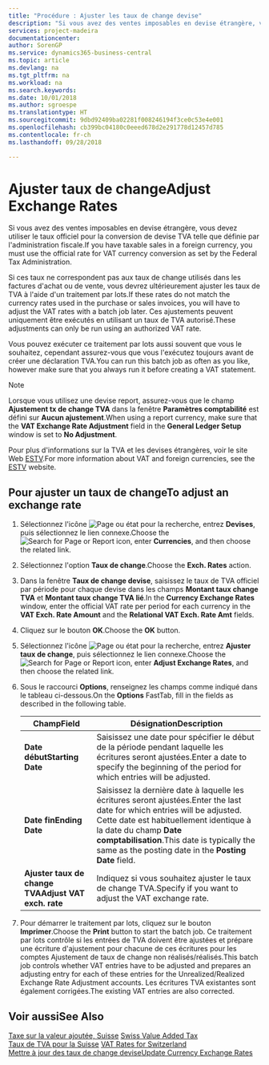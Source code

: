 ```yaml
---
title: "Procédure : Ajuster les taux de change devise"
description: "Si vous avez des ventes imposables en devise étrangère, vous devez utiliser le taux officiel pour la conversion de devise TVA telle que définie par l'administration fiscale."
services: project-madeira
documentationcenter: 
author: SorenGP
ms.service: dynamics365-business-central
ms.topic: article
ms.devlang: na
ms.tgt_pltfrm: na
ms.workload: na
ms.search.keywords: 
ms.date: 10/01/2018
ms.author: sgroespe
ms.translationtype: HT
ms.sourcegitcommit: 9dbd92409ba02281f008246194f3ce0c53e4e001
ms.openlocfilehash: cb399bc04180c0eeed678d2e291778d12457d785
ms.contentlocale: fr-ch
ms.lasthandoff: 09/28/2018

---
```

# <a name="adjust-exchange-rates"></a><span data-ttu-id="d7982-103">Ajuster taux de change</span><span class="sxs-lookup"><span data-stu-id="d7982-103">Adjust Exchange Rates</span></span>
<span data-ttu-id="d7982-104">Si vous avez des ventes imposables en devise étrangère, vous devez utiliser le taux officiel pour la conversion de devise TVA telle que définie par l'administration fiscale.</span><span class="sxs-lookup"><span data-stu-id="d7982-104">If you have taxable sales in a foreign currency, you must use the official rate for VAT currency conversion as set by the Federal Tax Administration.</span></span>  

<span data-ttu-id="d7982-105">Si ces taux ne correspondent pas aux taux de change utilisés dans les factures d'achat ou de vente, vous devrez ultérieurement ajuster les taux de TVA à l'aide d'un traitement par lots.</span><span class="sxs-lookup"><span data-stu-id="d7982-105">If these rates do not match the currency rates used in the purchase or sales invoices, you will have to adjust the VAT rates with a batch job later.</span></span> <span data-ttu-id="d7982-106">Ces ajustements peuvent uniquement être exécutés en utilisant un taux de TVA autorisé.</span><span class="sxs-lookup"><span data-stu-id="d7982-106">These adjustments can only be run using an authorized VAT rate.</span></span>  

<span data-ttu-id="d7982-107">Vous pouvez exécuter ce traitement par lots aussi souvent que vous le souhaitez, cependant assurez-vous que vous l'exécutez toujours avant de créer une déclaration TVA.</span><span class="sxs-lookup"><span data-stu-id="d7982-107">You can run this batch job as often as you like, however make sure that you always run it before creating a VAT statement.</span></span>  

> [!NOTE]  
>  <span data-ttu-id="d7982-108">Lorsque vous utilisez une devise report, assurez-vous que le champ **Ajustement tx de change TVA** dans la fenêtre **Paramètres comptabilité** est défini sur **Aucun ajustement**.</span><span class="sxs-lookup"><span data-stu-id="d7982-108">When using a report currency, make sure that the **VAT Exchange Rate Adjustment** field in the **General Ledger Setup** window is set to **No Adjustment**.</span></span>  

<span data-ttu-id="d7982-109">Pour plus d'informations sur la TVA et les devises étrangères, voir le site Web [ESTV](https://go.microsoft.com/fwlink/?LinkId=285999).</span><span class="sxs-lookup"><span data-stu-id="d7982-109">For more information about VAT and foreign currencies, see the [ESTV](https://go.microsoft.com/fwlink/?LinkId=285999) website.</span></span>  

## <a name="to-adjust-an-exchange-rate"></a><span data-ttu-id="d7982-110">Pour ajuster un taux de change</span><span class="sxs-lookup"><span data-stu-id="d7982-110">To adjust an exchange rate</span></span>  

1.  <span data-ttu-id="d7982-111">Sélectionnez l'icône ![Page ou état pour la recherche](../../media/ui-search/search_small.png "icône Page ou état pour la recherche"), entrez **Devises**, puis sélectionnez le lien connexe.</span><span class="sxs-lookup"><span data-stu-id="d7982-111">Choose the ![Search for Page or Report](../../media/ui-search/search_small.png "Search for Page or Report icon") icon, enter **Currencies**, and then choose the related link.</span></span>  
2.  <span data-ttu-id="d7982-112">Sélectionnez l'option **Taux de change**.</span><span class="sxs-lookup"><span data-stu-id="d7982-112">Choose the **Exch. Rates** action.</span></span>  
3.  <span data-ttu-id="d7982-113">Dans la fenêtre **Taux de change devise**, saisissez le taux de TVA officiel par période pour chaque devise dans les champs **Montant taux change TVA** et **Montant taux change TVA lié**.</span><span class="sxs-lookup"><span data-stu-id="d7982-113">In the **Currency Exchange Rates** window, enter the official VAT rate per period for each currency in the **VAT Exch. Rate Amount** and the **Relational VAT Exch. Rate Amt** fields.</span></span>  
4.  <span data-ttu-id="d7982-114">Cliquez sur le bouton **OK**.</span><span class="sxs-lookup"><span data-stu-id="d7982-114">Choose the **OK** button.</span></span>  
5.  <span data-ttu-id="d7982-115">Sélectionnez l'icône ![Page ou état pour la recherche](../../media/ui-search/search_small.png "icône Page ou état pour la recherche"), entrez **Ajuster taux de change**, puis sélectionnez le lien connexe.</span><span class="sxs-lookup"><span data-stu-id="d7982-115">Choose the ![Search for Page or Report](../../media/ui-search/search_small.png "Search for Page or Report icon") icon, enter **Adjust Exchange Rates**, and then choose the related link.</span></span>  
6.  <span data-ttu-id="d7982-116">Sous le raccourci **Options**, renseignez les champs comme indiqué dans le tableau ci-dessous.</span><span class="sxs-lookup"><span data-stu-id="d7982-116">On the **Options** FastTab, fill in the fields as described in the following table.</span></span>   

    |<span data-ttu-id="d7982-117">Champ</span><span class="sxs-lookup"><span data-stu-id="d7982-117">Field</span></span>|<span data-ttu-id="d7982-118">Désignation</span><span class="sxs-lookup"><span data-stu-id="d7982-118">Description</span></span>|  
    |---------------------------------|---------------------------------------|  
    |<span data-ttu-id="d7982-119">**Date début**</span><span class="sxs-lookup"><span data-stu-id="d7982-119">**Starting Date**</span></span>|<span data-ttu-id="d7982-120">Saisissez une date pour spécifier le début de la période pendant laquelle les écritures seront ajustées.</span><span class="sxs-lookup"><span data-stu-id="d7982-120">Enter a date to specify the beginning of the period for which entries will be adjusted.</span></span>|  
    |<span data-ttu-id="d7982-121">**Date fin**</span><span class="sxs-lookup"><span data-stu-id="d7982-121">**Ending Date**</span></span>|<span data-ttu-id="d7982-122">Saisissez la dernière date à laquelle les écritures seront ajustées.</span><span class="sxs-lookup"><span data-stu-id="d7982-122">Enter the last date for which entries will be adjusted.</span></span> <span data-ttu-id="d7982-123">Cette date est habituellement identique à la date du champ **Date comptabilisation**.</span><span class="sxs-lookup"><span data-stu-id="d7982-123">This date is typically the same as the posting date in the **Posting Date** field.</span></span>|  
    |<span data-ttu-id="d7982-124">**Ajuster taux de change TVA**</span><span class="sxs-lookup"><span data-stu-id="d7982-124">**Adjust VAT exch. rate**</span></span>|<span data-ttu-id="d7982-125">Indiquez si vous souhaitez ajuster le taux de change TVA.</span><span class="sxs-lookup"><span data-stu-id="d7982-125">Specify if you want to adjust the VAT exchange rate.</span></span>|  

7.  <span data-ttu-id="d7982-126">Pour démarrer le traitement par lots, cliquez sur le bouton **Imprimer**.</span><span class="sxs-lookup"><span data-stu-id="d7982-126">Choose the **Print** button to start the batch job.</span></span> <span data-ttu-id="d7982-127">Ce traitement par lots contrôle si les entrées de TVA doivent être ajustées et prépare une écriture d'ajustement pour chacune de ces écritures pour les comptes Ajustement de taux de change non réalisés/réalisés.</span><span class="sxs-lookup"><span data-stu-id="d7982-127">This batch job controls whether VAT entries have to be adjusted and prepares an adjusting entry for each of these entries for the Unrealized/Realized Exchange Rate Adjustment accounts.</span></span> <span data-ttu-id="d7982-128">Les écritures TVA existantes sont également corrigées.</span><span class="sxs-lookup"><span data-stu-id="d7982-128">The existing VAT entries are also corrected.</span></span>  

## <a name="see-also"></a><span data-ttu-id="d7982-129">Voir aussi</span><span class="sxs-lookup"><span data-stu-id="d7982-129">See Also</span></span>  
 <span data-ttu-id="d7982-130">[Taxe sur la valeur ajoutée, Suisse](swiss-value-added-tax.md) </span><span class="sxs-lookup"><span data-stu-id="d7982-130">[Swiss Value Added Tax](swiss-value-added-tax.md) </span></span>  
 <span data-ttu-id="d7982-131">[Taux de TVA pour la Suisse](vat-rates-for-switzerland.md) </span><span class="sxs-lookup"><span data-stu-id="d7982-131">[VAT Rates for Switzerland](vat-rates-for-switzerland.md) </span></span>  
[<span data-ttu-id="d7982-132">Mettre à jour des taux de change devise</span><span class="sxs-lookup"><span data-stu-id="d7982-132">Update Currency Exchange Rates</span></span>](../../finance-how-update-currencies.md)

